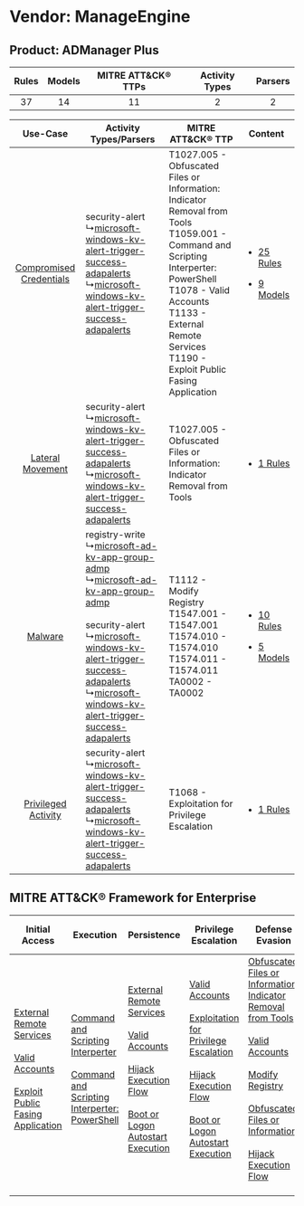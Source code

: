 Vendor: ManageEngine
====================
Product: ADManager Plus
-----------------------
| Rules | Models | MITRE ATT&CK® TTPs | Activity Types | Parsers |
|:-----:|:------:|:------------------:|:--------------:|:-------:|
|  37   |   14   |         11         |       2        |    2    |

|    Use-Case    | Activity Types/Parsers    | MITRE ATT&CK® TTP    | Content    |
|:----:| ---- | ---- | ---- |
| [Compromised Credentials](../../../UseCases/uc_compromised_credentials.md) |  security-alert<br> ↳[microsoft-windows-kv-alert-trigger-success-adapalerts](Ps/pC_microsoftwindowskvalerttriggersuccessadapalerts.md)<br> ↳[microsoft-windows-kv-alert-trigger-success-adapalerts](Ps/pC_microsoftwindowskvalerttriggersuccessadapalerts.md)<br>    | T1027.005 - Obfuscated Files or Information: Indicator Removal from Tools<br>T1059.001 - Command and Scripting Interperter: PowerShell<br>T1078 - Valid Accounts<br>T1133 - External Remote Services<br>T1190 - Exploit Public Fasing Application<br> | [<ul><li>25 Rules</li></ul><ul><li>9 Models</li></ul>](RM/r_m_manageengine_admanager_plus_Compromised_Credentials.md) |
|        [Lateral Movement](../../../UseCases/uc_lateral_movement.md)        |  security-alert<br> ↳[microsoft-windows-kv-alert-trigger-success-adapalerts](Ps/pC_microsoftwindowskvalerttriggersuccessadapalerts.md)<br> ↳[microsoft-windows-kv-alert-trigger-success-adapalerts](Ps/pC_microsoftwindowskvalerttriggersuccessadapalerts.md)<br>    | T1027.005 - Obfuscated Files or Information: Indicator Removal from Tools<br>    | [<ul><li>1 Rules</li></ul>](RM/r_m_manageengine_admanager_plus_Lateral_Movement.md)    |
|    [Malware](../../../UseCases/uc_malware.md)    |  registry-write<br> ↳[microsoft-ad-kv-app-group-admp](Ps/pC_microsoftadkvappgroupadmp.md)<br> ↳[microsoft-ad-kv-app-group-admp](Ps/pC_microsoftadkvappgroupadmp.md)<br><br> security-alert<br> ↳[microsoft-windows-kv-alert-trigger-success-adapalerts](Ps/pC_microsoftwindowskvalerttriggersuccessadapalerts.md)<br> ↳[microsoft-windows-kv-alert-trigger-success-adapalerts](Ps/pC_microsoftwindowskvalerttriggersuccessadapalerts.md)<br> | T1112 - Modify Registry<br>T1547.001 - T1547.001<br>T1574.010 - T1574.010<br>T1574.011 - T1574.011<br>TA0002 - TA0002<br>    | [<ul><li>10 Rules</li></ul><ul><li>5 Models</li></ul>](RM/r_m_manageengine_admanager_plus_Malware.md)    |
|     [Privileged Activity](../../../UseCases/uc_privileged_activity.md)     |  security-alert<br> ↳[microsoft-windows-kv-alert-trigger-success-adapalerts](Ps/pC_microsoftwindowskvalerttriggersuccessadapalerts.md)<br> ↳[microsoft-windows-kv-alert-trigger-success-adapalerts](Ps/pC_microsoftwindowskvalerttriggersuccessadapalerts.md)<br>    | T1068 - Exploitation for Privilege Escalation<br>    | [<ul><li>1 Rules</li></ul>](RM/r_m_manageengine_admanager_plus_Privileged_Activity.md)    |

MITRE ATT&CK® Framework for Enterprise
--------------------------------------
| Initial Access                                                                                                                                                                                                                         | Execution                                                                                                                                                                                    | Persistence                                                                                                                                                                                                                                                                                                      | Privilege Escalation                                                                                                                                                                                                                                                                                                          | Defense Evasion                                                                                                                                                                                                                                                                                                                                                                                                             | Credential Access | Discovery | Lateral Movement | Collection | Command and Control | Exfiltration | Impact |
| -------------------------------------------------------------------------------------------------------------------------------------------------------------------------------------------------------------------------------------- | -------------------------------------------------------------------------------------------------------------------------------------------------------------------------------------------- | ---------------------------------------------------------------------------------------------------------------------------------------------------------------------------------------------------------------------------------------------------------------------------------------------------------------- | ----------------------------------------------------------------------------------------------------------------------------------------------------------------------------------------------------------------------------------------------------------------------------------------------------------------------------- | --------------------------------------------------------------------------------------------------------------------------------------------------------------------------------------------------------------------------------------------------------------------------------------------------------------------------------------------------------------------------------------------------------------------------- | ----------------- | --------- | ---------------- | ---------- | ------------------- | ------------ | ------ |
| [External Remote Services](https://attack.mitre.org/techniques/T1133)<br><br>[Valid Accounts](https://attack.mitre.org/techniques/T1078)<br><br>[Exploit Public Fasing Application](https://attack.mitre.org/techniques/T1190)<br><br> | [Command and Scripting Interperter](https://attack.mitre.org/techniques/T1059)<br><br>[Command and Scripting Interperter: PowerShell](https://attack.mitre.org/techniques/T1059/001)<br><br> | [External Remote Services](https://attack.mitre.org/techniques/T1133)<br><br>[Valid Accounts](https://attack.mitre.org/techniques/T1078)<br><br>[Hijack Execution Flow](https://attack.mitre.org/techniques/T1574)<br><br>[Boot or Logon Autostart Execution](https://attack.mitre.org/techniques/T1547)<br><br> | [Valid Accounts](https://attack.mitre.org/techniques/T1078)<br><br>[Exploitation for Privilege Escalation](https://attack.mitre.org/techniques/T1068)<br><br>[Hijack Execution Flow](https://attack.mitre.org/techniques/T1574)<br><br>[Boot or Logon Autostart Execution](https://attack.mitre.org/techniques/T1547)<br><br> | [Obfuscated Files or Information: Indicator Removal from Tools](https://attack.mitre.org/techniques/T1027/005)<br><br>[Valid Accounts](https://attack.mitre.org/techniques/T1078)<br><br>[Modify Registry](https://attack.mitre.org/techniques/T1112)<br><br>[Obfuscated Files or Information](https://attack.mitre.org/techniques/T1027)<br><br>[Hijack Execution Flow](https://attack.mitre.org/techniques/T1574)<br><br> |                   |           |                  |            |                     |              |        |